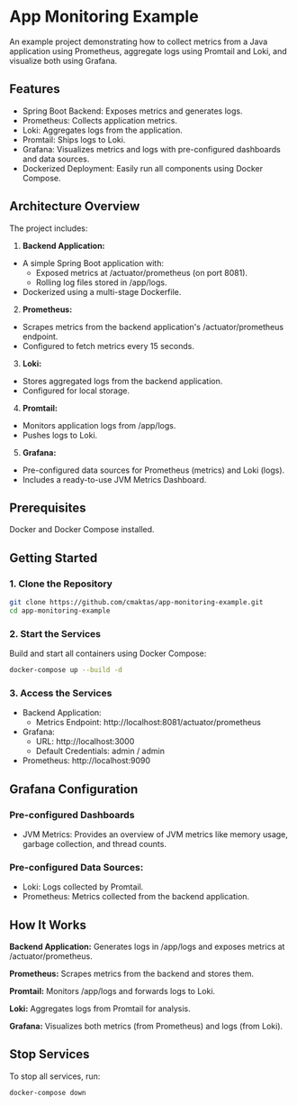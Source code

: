 # App Monitoring Example
An example project demonstrating how to collect metrics from a Java application using Prometheus, aggregate logs using Promtail and Loki, and visualize both using Grafana.

## Features
- Spring Boot Backend: Exposes metrics and generates logs.
- Prometheus: Collects application metrics.
- Loki: Aggregates logs from the application.
- Promtail: Ships logs to Loki.
- Grafana: Visualizes metrics and logs with pre-configured dashboards and data sources.
- Dockerized Deployment: Easily run all components using Docker Compose.

## Architecture Overview
The project includes:

1. **Backend Application:**
- A simple Spring Boot application with:
  - Exposed metrics at /actuator/prometheus (on port 8081).
  - Rolling log files stored in /app/logs.
- Dockerized using a multi-stage Dockerfile.

2. **Prometheus:**
- Scrapes metrics from the backend application's /actuator/prometheus endpoint.
- Configured to fetch metrics every 15 seconds.

3. **Loki:**
- Stores aggregated logs from the backend application.
- Configured for local storage.

4. **Promtail:**
- Monitors application logs from /app/logs.
- Pushes logs to Loki.

5. **Grafana:**
- Pre-configured data sources for Prometheus (metrics) and Loki (logs).
- Includes a ready-to-use JVM Metrics Dashboard.

## Prerequisites
Docker and Docker Compose installed.

## Getting Started

### 1. Clone the Repository

```bash
git clone https://github.com/cmaktas/app-monitoring-example.git
cd app-monitoring-example
```

### 2. Start the Services
Build and start all containers using Docker Compose:
```bash
docker-compose up --build -d
```

### 3. Access the Services
- Backend Application:
  - Metrics Endpoint: http://localhost:8081/actuator/prometheus
- Grafana:
  - URL: http://localhost:3000
  - Default Credentials: admin / admin
- Prometheus: http://localhost:9090

## Grafana Configuration
### Pre-configured Dashboards
- JVM Metrics: Provides an overview of JVM metrics like memory usage, garbage collection, and thread counts.
### Pre-configured Data Sources:
- Loki: Logs collected by Promtail.
- Prometheus: Metrics collected from the backend application.

## How It Works

**Backend Application:**
Generates logs in /app/logs and exposes metrics at /actuator/prometheus.

**Prometheus:**
Scrapes metrics from the backend and stores them.

**Promtail:**
Monitors /app/logs and forwards logs to Loki.

**Loki:**
Aggregates logs from Promtail for analysis.

**Grafana:**
Visualizes both metrics (from Prometheus) and logs (from Loki).


## Stop Services
To stop all services, run:
```bash
docker-compose down
```